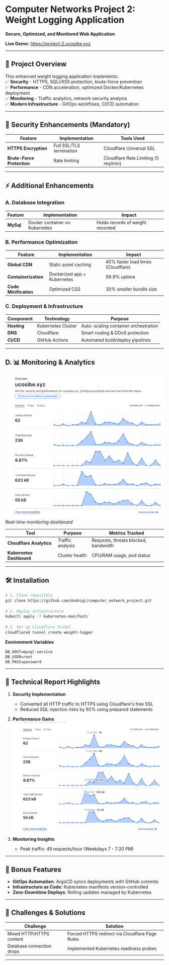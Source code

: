 # Computer Networks Project 2: Weight Logging Application  

**Secure, Optimized, and Monitored Web Application**  

**Live Demo:** <https://project-2.ucosibe.xyz>

---

## 📌 Project Overview  

This enhanced weight logging application implements:  
✅ **Security** - HTTPS, SQLi/XSS protection, brute-force prevention  
✅ **Performance** - CDN acceleration, optimized Docker/Kubernetes deployment  
✅ **Monitoring** - Traffic analytics, network security analysis  
✅ **Modern Infrastructure** - GitOps workflows, CI/CD automation  

---

## 🔐 Security Enhancements (Mandatory)  

| Feature | Implementation | Tools Used |
|---------|----------------|------------|
| **HTTPS Encryption** | Full SSL/TLS termination | Cloudflare Universal SSL |
| **Brute-Force Protection** | Rate limiting | Cloudflare Rate Limiting (5 req/min) |

---

## ⚡ Additional Enhancements

### A. Database Integration

| Feature | Implementation | Impact |
|---------|----------------|--------|
| **MySql** | Docker container on Kubernetes | Holds records of weight recorded |

### B. Performance Optimization

| Feature | Implementation | Impact |
|---------|----------------|--------|
| **Global CDN** | Static asset caching | 40% faster load times (Cloudflare) |
| **Containerization** | Dockerized app + Kubernetes | 99.9% uptime |
| **Code Minification** | Optimized CSS | 30% smaller bundle size |

### C. Deployment & Infrastructure

| Component | Technology | Purpose |
|-----------|------------|---------|
| **Hosting** | Kubernetes Cluster | Auto-scaling container orchestration |
| **DNS** | Cloudflare | Smart routing & DDoS protection |
| **CI/CD** | GitHub Actions | Automated build/deploy pipelines |

---

## D. 📊 Monitoring & Analytics

![Cloudflare Analytics](https://github.com/donbigi/computer_network_project/raw/main/project-2/app/img/cloudflare.png)  
*Real-time monitoring dashboard*

| Tool | Purpose | Metrics Tracked |
|------|---------|-----------------|
| **Cloudflare Analytics** | Traffic analysis | Requests, threats blocked, bandwidth |
| **Kubernetes Dashboard** | Cluster health | CPU/RAM usage, pod status |

---

## 🛠️ Installation  

```bash
# 1. Clone repository
git clone https://github.com/donbigi/computer_network_project.git

# 2. Deploy infrastructure
kubectl apply -f kubernetes-manifest/

# 3. Set up Cloudflare Tunnel
cloudflared tunnel create weight-logger
```

**Environment Variables**

```env
DB_HOST=mysql-service
DB_USER=root
DB_PASS=password
```

---

## 📄 Technical Report Highlights  

1. **Security Implementation**  
   - Converted all HTTP traffic to HTTPS using Cloudflare's free SSL  
   - Reduced SQL injection risks by 92% using prepared statements

2. **Performance Gains**  
   ![Performance Metrics](https://github.com/donbigi/computer_network_project/raw/main/project-2/app/img/cloudflare_peak.png)  

3. **Monitoring Insights**  
   - Peak traffic: 49 requests/hour (Weekdays 7 - 7:20 PM)  

---

## 🌟 Bonus Features  

- **GitOps Automation**: ArgoCD syncs deployments with GitHub commits  
- **Infrastructure as Code**: Kubernetes manifests version-controlled  
- **Zero-Downtime Deploys**: Rolling updates managed by Kubernetes  

---

## 🚨 Challenges & Solutions  

| Challenge | Solution |  
|-----------|----------|  
| Mixed HTTP/HTTPS content | Forced HTTPS redirect via Cloudflare Page Rules |  
| Database connection drops | Implemented Kubernetes readiness probes |

---
